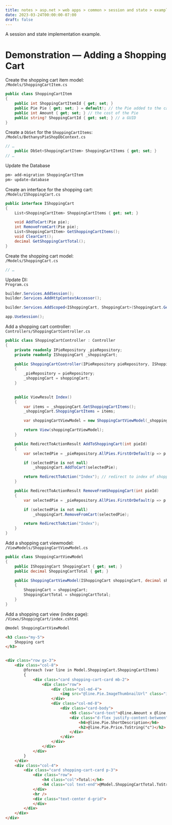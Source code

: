 ```yaml
---
title: notes > asp.net > web apps > common > session and state > example
date: 2023-03-24T00:00:00-07:00
draft: false
---
```


A session and state implementation example.  

# Demonstration — Adding a Shopping Cart
Create the shopping cart item model:  
`/Models/ShoppingCartItem.cs`
```cs
public class ShoppingCartItem
{
    public int ShoppingCartItemId { get; set; }
    public Pie Pie { get; set; } = default!; // the Pie added to the cart
    public int Amount { get; set; } // the cost of the Pie
    public string? ShoppingCartId { get; set; } // a GUID
}
```

Create a `DbSet` for the `ShoppingCartItems`:  
`/Models/BethanysPieShopDbContext.cs`
```cs
// …
    public DbSet<ShoppingCartItem> ShoppingCartItems { get; set; }
// …
```

Update the Database
```powershell
pm> add-migration ShoppingCartItem
pm> update-database
```

Create an interface for the shopping cart:  
`/Models/IShoppingCart.cs`
```cs
public interface IShoppingCart
{
    List<ShoppingCartItem> ShoppingCartItems { get; set; }

    void AddToCart(Pie pie);
    int RemoveFromCart(Pie pie);
    List<ShoppingCartItem> GetShoppingCartItems();
    void ClearCart();
    decimal GetShoppingCartTotal();
}
```

Create the shopping cart model:  
`/Models/ShoppingCart.cs`
```cs
// …
```

Update DI:  
`Program.cs`
```cs
builder.Services.AddSession();
builder.Services.AddHttpContextAccessor();

builder.Services.AddScoped<IShoppingCart, ShoppingCart>(ShoppingCart.GetCart);

app.UseSession();
```

Add a shopping cart controller:  
`Controllers/ShoppingCartController.cs`
```cs
public class ShoppingCartController : Controller
{
    private readonly IPieRepository _pieRepository;
    private readonly IShoppingCart _shoppingCart;

    public ShoppingCartController(IPieRepository pieRepository, IShoppingCart shoppingCart)
    {
        _pieRepository = pieRepository;
        _shoppingCart = shoppingCart;
    }

    
    public ViewResult Index()
    {
        var items = _shoppingCart.GetShoppingCartItems();
        _shoppingCart.ShoppingCartItems = items;

        var shoppingCartViewModel = new ShoppingCartViewModel(_shoppingCart, _shoppingCart.GetShoppingCartTotal());

        return View(shoppingCartViewModel);
    }

    public RedirectToActionResult AddToShoppingCart(int pieId)
    {
        var selectedPie = _pieRepository.AllPies.FirstOrDefault(p => p.PieId == pieId);

        if (selectedPie is not null)
            _shoppingCart.AddToCart(selectedPie);

        return RedirectToAction("Index"); // redirect to index of shopping cart
    }

    public RedirectToActionResult RemoveFromShoppingCart(int pieId)
    {
        var selectedPie = _pieRepository.AllPies.FirstOrDefault(p => p.PieId == pieId);

        if (selectedPie is not null)
            _shoppingCart.RemoveFromCart(selectedPie);

        return RedirectToAction("Index");
    }
}
```
Add a shopping cart viewmodel:  
`/ViewModels/ShoppingCartViewModel.cs`
```cs
public class ShoppingCartViewModel
{
    public IShoppingCart ShoppingCart { get; set; }
    public decimal ShoppingCartTotal { get; }

    public ShoppingCartViewModel(IShoppingCart shoppingCart, decimal shoppingCartTotal)
    {
        ShoppingCart = shoppingCart;
        ShoppingCartTotal = shoppingCartTotal;
    }
}
```

Add a shopping cart view (index page):  
`/Views/ShoppingCart/index.cshtml`
```html
@model ShoppingCartViewModel

<h3 class="my-5">
    Shopping cart
</h3>


<div class="row gx-3">
    <div class="col-8">
        @foreach (var line in Model.ShoppingCart.ShoppingCartItems)
        {
            <div class="card shopping-cart-card mb-2">
                <div class="row">
                    <div class="col-md-4">
                        <img src="@line.Pie.ImageThumbnailUrl" class="img-fluid rounded-start p-2" alt="@line.Pie.Name">
                    </div>
                    <div class="col-md-8">
                        <div class="card-body">
                            <h5 class="card-text">@line.Amount x @line.Pie.Name</h5>
                            <div class="d-flex justify-content-between">
                                <h6>@line.Pie.ShortDescription</h6>
                                <h2>@line.Pie.Price.ToString("c")</h2>
                            </div>
                        </div>
                    </div>
                </div>
            </div>
        }
    </div>
    <div class="col-4">
        <div class="card shopping-cart-card p-3">
            <div class="row">
                <h4 class="col">Total:</h4>
                <h4 class="col text-end">@Model.ShoppingCartTotal.ToString("c")</h4>
            </div>
            <hr />
            <div class="text-center d-grid">
            </div>
        </div>
    </div>
</div>
```

